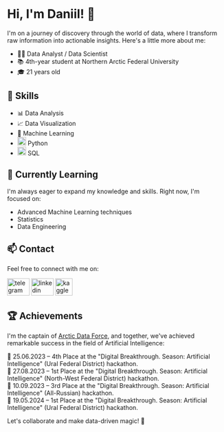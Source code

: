 # Hi, I'm Daniil! 👋

I'm on a journey of discovery through the world of data, where I transform raw information into actionable insights. Here's a little more about me:

- 🧑‍💻 Data Analyst / Data Scientist
- 📚 4th-year student at Northern Arctic Federal University
- 🎓 21 years old

## 🔧 Skills

- 📊 Data Analysis
- 📈 Data Visualization
- 🤖 Machine Learning
- [<img src="https://cdn.jsdelivr.net/gh/devicons/devicon/icons/python/python-original.svg" width="20" height="20" alt="Python icon" />](https://www.python.org/) Python
- [<img src="https://cdn.jsdelivr.net/gh/devicons/devicon/icons/postgresql/postgresql-original.svg" width="20" height="20" alt="postgresql logo"  />](https://www.w3schools.com/sql/) SQL


## 🌱 Currently Learning

I'm always eager to expand my knowledge and skills. Right now, I'm focused on:

- Advanced Machine Learning techniques
- Statistics
- Data Engineering

## 📫 Contact

Feel free to connect with me on:

[<img src="https://raw.githubusercontent.com/maurodesouza/profile-readme-generator/master/src/assets/icons/social/telegram/default.svg" width="52" height="40" alt="telegram logo" />](https://t.me/dstish)
[<img src="https://raw.githubusercontent.com/maurodesouza/profile-readme-generator/master/src/assets/icons/social/linkedin/default.svg" width="52" height="40" alt="linkedin logo" />](https://www.linkedin.com/in/pokryshkin-daniil)
[<img src="https://cdn.jsdelivr.net/gh/devicons/devicon/icons/kaggle/kaggle-original.svg" height="40" alt="kaggle logo" />](https://www.kaggle.com/dsitsh)


## 🏆 Achievements

I'm the captain of [Arctic Data Force](https://github.com/Arctic-Data-Force), and together, we've achieved remarkable success in the field of Artificial Intelligence:

📍 25.06.2023 – 4th Place at the "Digital Breakthrough. Season: Artificial Intelligence" (Ural Federal District) hackathon.  
🥇 27.08.2023 – 1st Place at the "Digital Breakthrough. Season: Artificial Intelligence" (North-West Federal District) hackathon.  
🥉 10.09.2023 – 3rd Place at the "Digital Breakthrough. Season: Artificial Intelligence" (All-Russian) hackathon.  
🥇 19.05.2024 – 1st Place at the "Digital Breakthrough. Season: Artificial Intelligence" (Ural Federal District) hackathon.  

Let's collaborate and make data-driven magic! 🚀
